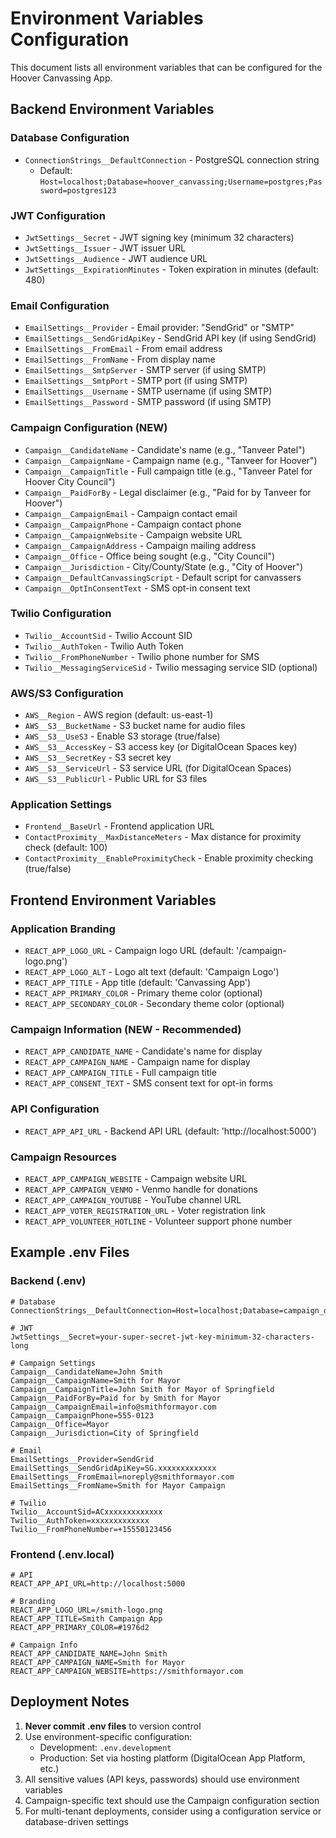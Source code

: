 # Environment Variables Configuration

This document lists all environment variables that can be configured for the Hoover Canvassing App.

## Backend Environment Variables

### Database Configuration
- `ConnectionStrings__DefaultConnection` - PostgreSQL connection string
  - Default: `Host=localhost;Database=hoover_canvassing;Username=postgres;Password=postgres123`

### JWT Configuration
- `JwtSettings__Secret` - JWT signing key (minimum 32 characters)
- `JwtSettings__Issuer` - JWT issuer URL
- `JwtSettings__Audience` - JWT audience URL
- `JwtSettings__ExpirationMinutes` - Token expiration in minutes (default: 480)

### Email Configuration
- `EmailSettings__Provider` - Email provider: "SendGrid" or "SMTP"
- `EmailSettings__SendGridApiKey` - SendGrid API key (if using SendGrid)
- `EmailSettings__FromEmail` - From email address
- `EmailSettings__FromName` - From display name
- `EmailSettings__SmtpServer` - SMTP server (if using SMTP)
- `EmailSettings__SmtpPort` - SMTP port (if using SMTP)
- `EmailSettings__Username` - SMTP username (if using SMTP)
- `EmailSettings__Password` - SMTP password (if using SMTP)

### Campaign Configuration (NEW)
- `Campaign__CandidateName` - Candidate's name (e.g., "Tanveer Patel")
- `Campaign__CampaignName` - Campaign name (e.g., "Tanveer for Hoover")
- `Campaign__CampaignTitle` - Full campaign title (e.g., "Tanveer Patel for Hoover City Council")
- `Campaign__PaidForBy` - Legal disclaimer (e.g., "Paid for by Tanveer for Hoover")
- `Campaign__CampaignEmail` - Campaign contact email
- `Campaign__CampaignPhone` - Campaign contact phone
- `Campaign__CampaignWebsite` - Campaign website URL
- `Campaign__CampaignAddress` - Campaign mailing address
- `Campaign__Office` - Office being sought (e.g., "City Council")
- `Campaign__Jurisdiction` - City/County/State (e.g., "City of Hoover")
- `Campaign__DefaultCanvassingScript` - Default script for canvassers
- `Campaign__OptInConsentText` - SMS opt-in consent text

### Twilio Configuration
- `Twilio__AccountSid` - Twilio Account SID
- `Twilio__AuthToken` - Twilio Auth Token
- `Twilio__FromPhoneNumber` - Twilio phone number for SMS
- `Twilio__MessagingServiceSid` - Twilio messaging service SID (optional)

### AWS/S3 Configuration
- `AWS__Region` - AWS region (default: us-east-1)
- `AWS__S3__BucketName` - S3 bucket name for audio files
- `AWS__S3__UseS3` - Enable S3 storage (true/false)
- `AWS__S3__AccessKey` - S3 access key (or DigitalOcean Spaces key)
- `AWS__S3__SecretKey` - S3 secret key
- `AWS__S3__ServiceUrl` - S3 service URL (for DigitalOcean Spaces)
- `AWS__S3__PublicUrl` - Public URL for S3 files

### Application Settings
- `Frontend__BaseUrl` - Frontend application URL
- `ContactProximity__MaxDistanceMeters` - Max distance for proximity check (default: 100)
- `ContactProximity__EnableProximityCheck` - Enable proximity checking (true/false)

## Frontend Environment Variables

### Application Branding
- `REACT_APP_LOGO_URL` - Campaign logo URL (default: '/campaign-logo.png')
- `REACT_APP_LOGO_ALT` - Logo alt text (default: 'Campaign Logo')
- `REACT_APP_TITLE` - App title (default: 'Canvassing App')
- `REACT_APP_PRIMARY_COLOR` - Primary theme color (optional)
- `REACT_APP_SECONDARY_COLOR` - Secondary theme color (optional)

### Campaign Information (NEW - Recommended)
- `REACT_APP_CANDIDATE_NAME` - Candidate's name for display
- `REACT_APP_CAMPAIGN_NAME` - Campaign name for display
- `REACT_APP_CAMPAIGN_TITLE` - Full campaign title
- `REACT_APP_CONSENT_TEXT` - SMS consent text for opt-in forms

### API Configuration
- `REACT_APP_API_URL` - Backend API URL (default: 'http://localhost:5000')

### Campaign Resources
- `REACT_APP_CAMPAIGN_WEBSITE` - Campaign website URL
- `REACT_APP_CAMPAIGN_VENMO` - Venmo handle for donations
- `REACT_APP_CAMPAIGN_YOUTUBE` - YouTube channel URL
- `REACT_APP_VOTER_REGISTRATION_URL` - Voter registration link
- `REACT_APP_VOLUNTEER_HOTLINE` - Volunteer support phone number

## Example .env Files

### Backend (.env)
```env
# Database
ConnectionStrings__DefaultConnection=Host=localhost;Database=campaign_db;Username=postgres;Password=secure_password

# JWT
JwtSettings__Secret=your-super-secret-jwt-key-minimum-32-characters-long

# Campaign Settings
Campaign__CandidateName=John Smith
Campaign__CampaignName=Smith for Mayor
Campaign__CampaignTitle=John Smith for Mayor of Springfield
Campaign__PaidForBy=Paid for by Smith for Mayor
Campaign__CampaignEmail=info@smithformayor.com
Campaign__CampaignPhone=555-0123
Campaign__Office=Mayor
Campaign__Jurisdiction=City of Springfield

# Email
EmailSettings__Provider=SendGrid
EmailSettings__SendGridApiKey=SG.xxxxxxxxxxxxx
EmailSettings__FromEmail=noreply@smithformayor.com
EmailSettings__FromName=Smith for Mayor Campaign

# Twilio
Twilio__AccountSid=ACxxxxxxxxxxxxx
Twilio__AuthToken=xxxxxxxxxxxxx
Twilio__FromPhoneNumber=+15550123456
```

### Frontend (.env.local)
```env
# API
REACT_APP_API_URL=http://localhost:5000

# Branding
REACT_APP_LOGO_URL=/smith-logo.png
REACT_APP_TITLE=Smith Campaign App
REACT_APP_PRIMARY_COLOR=#1976d2

# Campaign Info
REACT_APP_CANDIDATE_NAME=John Smith
REACT_APP_CAMPAIGN_NAME=Smith for Mayor
REACT_APP_CAMPAIGN_WEBSITE=https://smithformayor.com
```

## Deployment Notes

1. **Never commit .env files** to version control
2. Use environment-specific configuration:
   - Development: `.env.development`
   - Production: Set via hosting platform (DigitalOcean App Platform, etc.)
3. All sensitive values (API keys, passwords) should use environment variables
4. Campaign-specific text should use the Campaign configuration section
5. For multi-tenant deployments, consider using a configuration service or database-driven settings